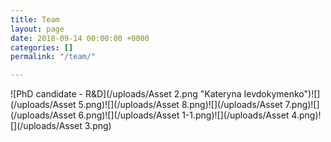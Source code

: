```yaml
---
title: Team
layout: page
date: 2018-09-14 00:00:00 +0000
categories: []
permalink: "/team/"

---
```

![PhD candidate - R&D](/uploads/Asset 2.png "Kateryna Ievdokymenko")![](/uploads/Asset 5.png)![](/uploads/Asset 8.png)![](/uploads/Asset 7.png)![](/uploads/Asset 6.png)![](/uploads/Asset 1-1.png)![](/uploads/Asset 4.png)![](/uploads/Asset 3.png)
